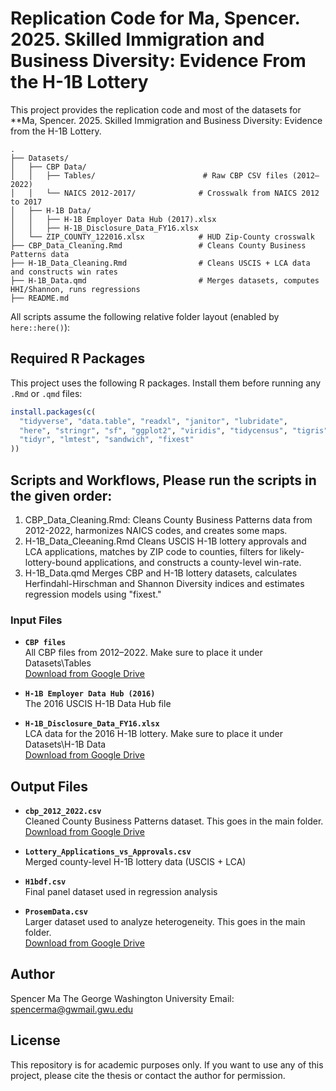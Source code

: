 # Replication Code for Ma, Spencer. 2025. Skilled Immigration and Business Diversity: Evidence From the H-1B Lottery

This project provides the replication code and most of the datasets for **Ma, Spencer. 2025. Skilled Immigration and Business Diversity: Evidence from the H-1B Lottery.

```
.
├── Datasets/
│   ├── CBP Data/
│   │   ├── Tables/                        # Raw CBP CSV files (2012–2022)
│   │   └── NAICS 2012-2017/              # Crosswalk from NAICS 2012 to 2017
│   ├── H-1B Data/
│   │   ├── H-1B Employer Data Hub (2017).xlsx
│   │   ├── H-1B_Disclosure_Data_FY16.xlsx
│   └── ZIP_COUNTY_122016.xlsx            # HUD Zip-County crosswalk
├── CBP_Data_Cleaning.Rmd                 # Cleans County Business Patterns data
├── H-1B_Data_Cleaning.Rmd                # Cleans USCIS + LCA data and constructs win rates
├── H-1B_Data.qmd                         # Merges datasets, computes HHI/Shannon, runs regressions
├── README.md
```

All scripts assume the following relative folder layout (enabled by `here::here()`):

## Required R Packages

This project uses the following R packages. Install them before running any `.Rmd` or `.qmd` files:

```r
install.packages(c(
  "tidyverse", "data.table", "readxl", "janitor", "lubridate",
  "here", "stringr", "sf", "ggplot2", "viridis", "tidycensus", "tigris",
  "tidyr", "lmtest", "sandwich", "fixest"
))
```

## Scripts and Workflows, Please run the scripts in the given order:

1. CBP_Data_Cleaning.Rmd:
   Cleans County Business Patterns data from 2012-2022, harmonizes NAICS codes, and creates some maps.
2. H-1B_Data_Cleeaning.Rmd
   Cleans USCIS H-1B lottery approvals and LCA applications, matches by ZIP code to counties, filters for likely-lottery-bound applications, and constructs a county-level win-rate.
3. H-1B_Data.qmd
   Merges CBP and H-1B lottery datasets, calculates Herfindahl-Hirschman and Shannon Diversity indices and estimates regression models using "fixest."

### Input Files

- **`CBP files`**  
  All CBP files from 2012–2022. Make sure to place it under Datasets\Tables  
  [Download from Google Drive](#https://drive.google.com/drive/folders/18FqGTgWY_HrpHcq-7cpehWTBj9khGm6x?usp=sharing)

- **`H-1B Employer Data Hub (2016)`**  
  The 2016 USCIS H-1B Data Hub file  

- **`H-1B_Disclosure_Data_FY16.xlsx`**  
  LCA data for the 2016 H-1B lottery. Make sure to place it under Datasets\H-1B Data  
  [Download from Google Drive](#https://drive.google.com/drive/folders/18FqGTgWY_HrpHcq-7cpehWTBj9khGm6x?usp=sharing)


## Output Files

- **`cbp_2012_2022.csv`**  
  Cleaned County Business Patterns dataset. This goes in the main folder.  
  [Download from Google Drive](#https://drive.google.com/drive/folders/18FqGTgWY_HrpHcq-7cpehWTBj9khGm6x?usp=sharing)

- **`Lottery_Applications_vs_Approvals.csv`**  
  Merged county-level H-1B lottery data (USCIS + LCA)  

- **`H1bdf.csv`**  
  Final panel dataset used in regression analysis  

- **`ProsemData.csv`**  
  Larger dataset used to analyze heterogeneity. This goes in the main folder.  
  [Download from Google Drive](#https://drive.google.com/drive/folders/18FqGTgWY_HrpHcq-7cpehWTBj9khGm6x?usp=sharing)


## Author
Spencer Ma
The George Washington University
Email: spencerma@gwmail.gwu.edu

## License
This repository is for academic purposes only. If you want to use any of this project, please cite the thesis or contact the author for permission.
